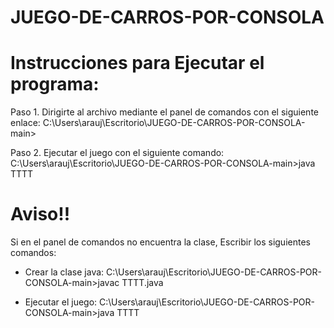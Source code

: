 # JUEGO-DE-CARROS-POR-CONSOLA

# Instrucciones para Ejecutar el programa:

Paso 1.
Dirigirte al archivo mediante el panel de comandos con el siguiente enlace: 
C:\Users\arauj\Escritorio\JUEGO-DE-CARROS-POR-CONSOLA-main>

Paso 2.
Ejecutar el juego con el siguiente comando:
C:\Users\arauj\Escritorio\JUEGO-DE-CARROS-POR-CONSOLA-main>java TTTT

# Aviso!!
Si en el panel de comandos no encuentra la clase, Escribir los siguientes comandos:

* Crear la clase java:
C:\Users\arauj\Escritorio\JUEGO-DE-CARROS-POR-CONSOLA-main>javac TTTT.java

* Ejecutar el juego:
C:\Users\arauj\Escritorio\JUEGO-DE-CARROS-POR-CONSOLA-main>java TTTT
